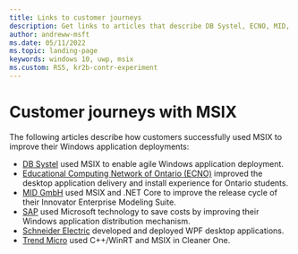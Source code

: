 ```yaml
---
title: Links to customer journeys
description: Get links to articles that describe DB Systel, ECNO, MID, SAP, Schneider Electric, and Trend Micro MSIX customer journeys.
author: andreww-msft
ms.date: 05/11/2022
ms.topic: landing-page
keywords: windows 10, uwp, msix
ms.custom: RS5, kr2b-contr-experiment
---
```


# Customer journeys with MSIX

The following articles describe how customers successfully used MSIX to improve their Windows application deployments:

- [DB Systel](customer/db-systel.md) used MSIX to enable agile Windows application deployment.
- [Educational Computing Network of Ontario (ECNO)](customer/ecno.md) improved the desktop application delivery and install experience for Ontario students.
- [MID GmbH](customer/mid.md) used MSIX and .NET Core to improve the release cycle of their Innovator Enterprise Modeling Suite.
- [SAP](customer/sap.md) used Microsoft technology to save costs by improving their Windows application distribution mechanism.
- [Schneider Electric](customer/schneider-electric.md) developed and deployed WPF desktop applications.
- [Trend Micro](customer/trend-micro.md) used C++/WinRT and MSIX in Cleaner One.
